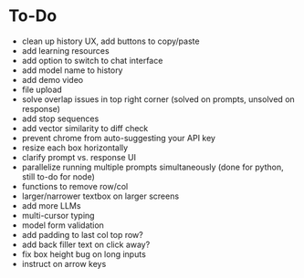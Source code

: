 # To-Do
- clean up history UX, add buttons to copy/paste
- add learning resources
- add option to switch to chat interface
- add model name to history
- add demo video
- file upload
- solve overlap issues in top right corner (solved on prompts, unsolved on response)
- add stop sequences
- add vector similarity to diff check
- prevent chrome from auto-suggesting your API key
- resize each box horizontally
- clarify prompt vs. response UI
- parallelize running multiple prompts simultaneously (done for python, still to-do for node)
- functions to remove row/col 
- larger/narrower textbox on larger screens
- add more LLMs
- multi-cursor typing
- model form validation
- add padding to last col top row?
- add back filler text on click away?
- fix box height bug on long inputs
- instruct on arrow keys

